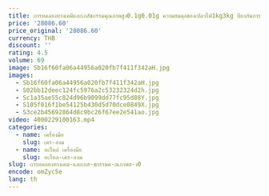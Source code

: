 ```yaml
---
title: การทดลองทางเคมีและเภสัชกรรมคุณภาพสูง0.1g0.01g ความสมดุลของเปลวไฟ1kg3kg ป้องกันการระเบิด
price: '28086.60'
price_original: '28086.60'
currency: THB
discount: ''
rating: 4.5
volume: 69
image: Sb16f60fa06a44956a020fb7f411f342aH.jpg
images:
  - Sb16f60fa06a44956a020fb7f411f342aH.jpg
  - S02bb12deec124fc5976a2c53232324d2h.jpg
  - Sc1a35ae55c824d96b9099dd77fc95d88Y.jpg
  - S105f016f1be54125b430d5d70dce0849X.jpg
  - S3ce2b45692864d8c9bc26f67ee2e541ao.jpg
video: 4000229100163.mp4
categories:
  - name: เครื่องมือ
    slug: เคร-องม
  - name: อะไหล่ เครื่องมือ
    slug: อะไหล-เคร-องม
slug: การทดลองทางเคม-และเภส-ชกรรมค-ณภาพส-ง0
encode: omZyc5e
lang: th
---
```

  